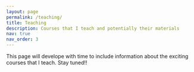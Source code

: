 ```yaml
---
layout: page
permalink: /teaching/
title: Teaching
description: Courses that I teach and potentially their materials
nav: true
nav_order: 3
---
```


This page will develope with time to include information about the exciting courses that I teach. Stay tuned!!
